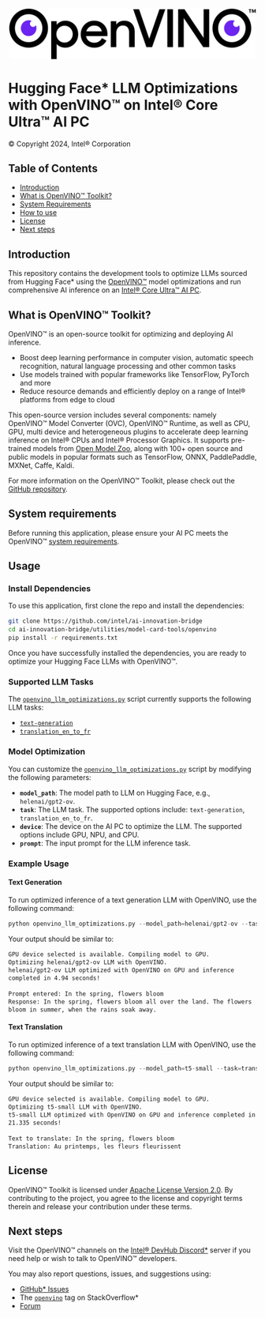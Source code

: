 <p align="center">
  <img src="assets/openvino-logo-purple-black.png?raw=true" alt="OpenVINO" width="500"/>
</p>

# Hugging Face* LLM Optimizations with OpenVINO™ on Intel® Core Ultra™ AI PC

© Copyright 2024, Intel® Corporation

## Table of Contents
- [Introduction](#introduction)
- [What is OpenVINO™ Toolkit?](#what-is-openvino-toolkit)
- [System Requirements](#system-requirements)
- [How to use](#usage)
- [License](#license)
- [Next steps](#next-steps)

## Introduction

This repository contains the development tools to optimize LLMs sourced from Hugging Face* using the [OpenVINO™](https://www.intel.com/content/www/us/en/developer/tools/openvino-toolkit/overview.html) model optimizations and run comprehensive AI inference on an [Intel® Core Ultra™ AI PC](https://www.intel.com/content/www/us/en/products/docs/processors/core-ultra/ai-pc.html).

## What is OpenVINO™ Toolkit?

OpenVINO™ is an open-source toolkit for optimizing and deploying AI inference.
- Boost deep learning performance in computer vision, automatic speech recognition, natural language processing and other common tasks
- Use models trained with popular frameworks like TensorFlow, PyTorch and more
- Reduce resource demands and efficiently deploy on a range of Intel® platforms from edge to cloud  

This open-source version includes several components: namely OpenVINO™ Model Converter (OVC), OpenVINO™ Runtime, as well as CPU, GPU, multi device and heterogeneous plugins to accelerate deep learning inference on Intel® CPUs and Intel® Processor Graphics. It supports pre-trained models from [Open Model Zoo](https://github.com/openvinotoolkit/open_model_zoo), along with 100+ open source and public models in popular formats such as TensorFlow, ONNX, PaddlePaddle, MXNet, Caffe, Kaldi.

For more information on the OpenVINO™ Toolkit, please check out the [GitHub repository](https://github.com/openvinotoolkit/openvino).

## System requirements

Before running this application, please ensure your AI PC meets the OpenVINO™ [system requirements](https://www.intel.com/content/www/us/en/developer/tools/openvino-toolkit/system-requirements.html).

## Usage

### Install Dependencies

To use this application, first clone the repo and install the dependencies:

```bash
git clone https://github.com/intel/ai-innovation-bridge
cd ai-innovation-bridge/utilities/model-card-tools/openvino
pip install -r requirements.txt
```

Once you have successfully installed the dependencies, you are ready to optimize your Hugging Face LLMs with OpenVINO™. 

### Supported LLM Tasks

The [`openvino_llm_optimizations.py`](openvino_llm_optimizations.py) script currently supports the following LLM tasks:
- [`text-generation`](https://huggingface.co/tasks/text-generation)
- [`translation_en_to_fr`](https://huggingface.co/tasks/translation)

### Model Optimization

You can customize the [`openvino_llm_optimizations.py`](openvino_llm_optimizations.py) script by modifying the following parameters:
- **`model_path`**: The model path to LLM on Hugging Face, e.g., `helenai/gpt2-ov`.
- **`task`**: The LLM task. The supported options include: `text-generation`, `translation_en_to_fr`.
- **`device`**: The device on the AI PC to optimize the LLM. The supported options include GPU, NPU, and CPU.
- **`prompt`**: The input prompt for the LLM inference task.

### Example Usage

#### Text Generation

To run optimized inference of a text generation LLM with OpenVINO, use the following command:

```python
python openvino_llm_optimizations.py --model_path=helenai/gpt2-ov --task=text-generation --device=gpu --prompt="In the spring, flowers bloom"
```

Your output should be similar to:

```text
GPU device selected is available. Compiling model to GPU.
Optimizing helenai/gpt2-ov LLM with OpenVINO.
helenai/gpt2-ov LLM optimized with OpenVINO on GPU and inference completed in 4.94 seconds!

Prompt entered: In the spring, flowers bloom
Response: In the spring, flowers bloom all over the land. The flowers bloom in summer, when the rains soak away. 
```

#### Text Translation

To run optimized inference of a text translation LLM with OpenVINO, use the following command:

```python
python openvino_llm_optimizations.py --model_path=t5-small --task=translation_en_to_fr --device=gpu --prompt="In the spring, flowers bloom"
```

Your output should be similar to:

```text
GPU device selected is available. Compiling model to GPU.
Optimizing t5-small LLM with OpenVINO.
t5-small LLM optimized with OpenVINO on GPU and inference completed in 21.335 seconds!

Text to translate: In the spring, flowers bloom
Translation: Au printemps, les fleurs fleurissent
```

## License

OpenVINO™ Toolkit is licensed under [Apache License Version 2.0](https://github.com/openvinotoolkit/openvino/blob/master/LICENSE). By contributing to the project, you agree to the license and copyright terms therein and release your contribution under these terms.

## Next steps

Visit the OpenVINO™ channels on the [Intel® DevHub Discord*](https://discord.com/invite/7pVRxUwdWG) server if you need help or wish to talk to OpenVINO™ developers. 

You may also report questions, issues, and suggestions using:

- [GitHub* Issues](https://github.com/intel/ai-innovation-bridge/issues)
- The [`openvino`](https://stackoverflow.com/questions/tagged/openvino) tag on StackOverflow*
- [Forum](https://community.intel.com/t5/Developer-Software-Forums/ct-p/developer-software-forums/computer-vision)